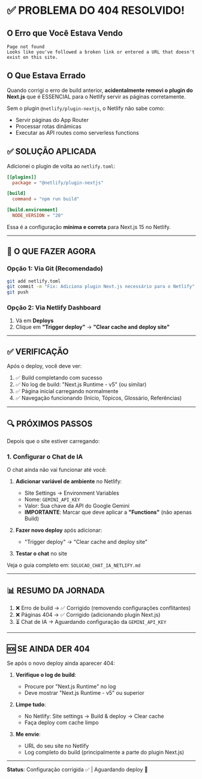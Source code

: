 # ✅ PROBLEMA DO 404 RESOLVIDO!

## O Erro que Você Estava Vendo

```
Page not found
Looks like you've followed a broken link or entered a URL that doesn't exist on this site.
```

## O Que Estava Errado

Quando corrigi o erro de build anterior, **acidentalmente removi o plugin do Next.js** que é ESSENCIAL para o Netlify servir as páginas corretamente.

Sem o plugin `@netlify/plugin-nextjs`, o Netlify não sabe como:
- Servir páginas do App Router
- Processar rotas dinâmicas
- Executar as API routes como serverless functions

## ✅ SOLUÇÃO APLICADA

Adicionei o plugin de volta ao `netlify.toml`:

```toml
[[plugins]]
  package = "@netlify/plugin-nextjs"

[build]
  command = "npm run build"

[build.environment]
  NODE_VERSION = "20"
```

Essa é a configuração **mínima e correta** para Next.js 15 no Netlify.

---

## 🚀 O QUE FAZER AGORA

### Opção 1: Via Git (Recomendado)

```bash
git add netlify.toml
git commit -m "Fix: Adiciona plugin Next.js necessário para o Netlify"
git push
```

### Opção 2: Via Netlify Dashboard

1. Vá em **Deploys**
2. Clique em **"Trigger deploy"** → **"Clear cache and deploy site"**

---

## ✅ VERIFICAÇÃO

Após o deploy, você deve ver:

1. ✅ Build completando com sucesso
2. ✅ No log de build: "Next.js Runtime - v5" (ou similar)
3. ✅ Página inicial carregando normalmente
4. ✅ Navegação funcionando (Início, Tópicos, Glossário, Referências)

---

## 🔍 PRÓXIMOS PASSOS

Depois que o site estiver carregando:

### 1. Configurar o Chat de IA

O chat ainda não vai funcionar até você:

1. **Adicionar variável de ambiente** no Netlify:
   - Site Settings → Environment Variables
   - Nome: `GEMINI_API_KEY`
   - Valor: Sua chave da API do Google Gemini
   - **IMPORTANTE**: Marcar que deve aplicar a **"Functions"** (não apenas Build)

2. **Fazer novo deploy** após adicionar:
   - "Trigger deploy" → "Clear cache and deploy site"

3. **Testar o chat** no site

Veja o guia completo em: `SOLUCAO_CHAT_IA_NETLIFY.md`

---

## 📊 RESUMO DA JORNADA

1. ❌ Erro de build → ✅ Corrigido (removendo configurações conflitantes)
2. ❌ Páginas 404 → ✅ Corrigido (adicionando plugin Next.js)
3. ⏳ Chat de IA → Aguardando configuração da `GEMINI_API_KEY`

---

## 🆘 SE AINDA DER 404

Se após o novo deploy ainda aparecer 404:

1. **Verifique o log de build**:
   - Procure por "Next.js Runtime" no log
   - Deve mostrar "Next.js Runtime - v5" ou superior

2. **Limpe tudo**:
   - No Netlify: Site settings → Build & deploy → Clear cache
   - Faça deploy com cache limpo

3. **Me envie**:
   - URL do seu site no Netlify
   - Log completo do build (principalmente a parte do plugin Next.js)

---

**Status**: Configuração corrigida ✅ | Aguardando deploy 🚀
